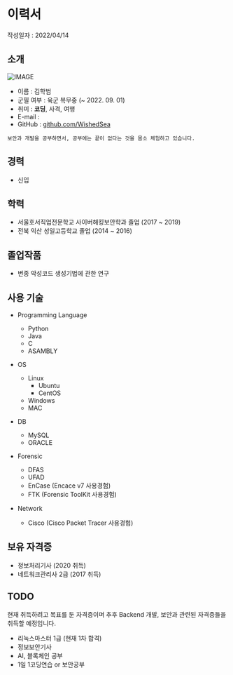 # 이력서

작성일자 : 2022/04/14

## 소개

![IMAGE]()

- 이름 : 김학범
- 군필 여부 : 육군 복무중 (~ 2022. 09. 01)
- 취미 : **코딩**, 사격, 여행
- E-mail : 
- GitHub : [github.com/WishedSea](https://www.github.com/WishedSea)
```
보안과 개발을 공부하면서, 공부에는 끝이 없다는 것을 몸소 체험하고 있습니다.
```

## 경력
- 신입

## 학력
- 서울호서직업전문학교 사이버해킹보안학과 졸업 (2017 ~ 2019)
- 전북 익산 성일고등학교 졸업 (2014 ~ 2016)

## 졸업작품
- 변종 악성코드 생성기법에 관한 연구

## 사용 기술
- Programming Language
  - Python
  - Java
  - C
  - ASAMBLY

- OS
  - Linux
    - Ubuntu
    - CentOS
  - Windows
  - MAC

- DB
  - MySQL
  - ORACLE

- Forensic
  - DFAS
  - UFAD
  - EnCase (Encace v7 사용경험)
  - FTK (Forensic ToolKit 사용경험)

- Network
  - Cisco (Cisco Packet Tracer 사용경험)

## 보유 자격증
- 정보처리기사 (2020 취득)
- 네트워크관리사 2급 (2017 취득)

## TODO
현재 취득하려고 목표를 둔 자격증이며 추후 Backend 개발, 보안과 관련된 자격증들을 취득할 예정입니다.
- 리눅스마스터 1급 (현재 1차 합격)
- 정보보안기사
- AI, 블록체인 공부
- 1일 1코딩연습 or 보안공부
